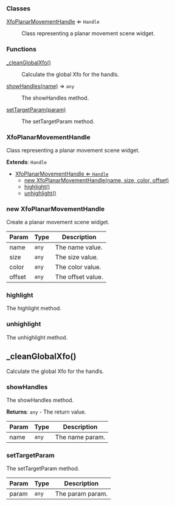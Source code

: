 ### Classes

<dl>
<dt><a href="#XfoPlanarMovementHandle">XfoPlanarMovementHandle</a> ⇐ <code>Handle</code></dt>
<dd><p>Class representing a planar movement scene widget.</p>
</dd>
</dl>

### Functions

<dl>
<dt><a href="#_cleanGlobalXfo">_cleanGlobalXfo()</a></dt>
<dd><p>Calculate the global Xfo for the handls.</p>
</dd>
<dt><a href="#showHandles">showHandles(name)</a> ⇒ <code>any</code></dt>
<dd><p>The showHandles method.</p>
</dd>
<dt><a href="#setTargetParam">setTargetParam(param)</a></dt>
<dd><p>The setTargetParam method.</p>
</dd>
</dl>

<a name="XfoPlanarMovementHandle"></a>

### XfoPlanarMovementHandle 
Class representing a planar movement scene widget.


**Extends**: <code>Handle</code>  

* [XfoPlanarMovementHandle ⇐ <code>Handle</code>](#XfoPlanarMovementHandle)
    * [new XfoPlanarMovementHandle(name, size, color, offset)](#new-XfoPlanarMovementHandle)
    * [highlight()](#highlight)
    * [unhighlight()](#unhighlight)

<a name="new_XfoPlanarMovementHandle_new"></a>

### new XfoPlanarMovementHandle
Create a planar movement scene widget.


| Param | Type | Description |
| --- | --- | --- |
| name | <code>any</code> | The name value. |
| size | <code>any</code> | The size value. |
| color | <code>any</code> | The color value. |
| offset | <code>any</code> | The offset value. |

<a name="XfoPlanarMovementHandle+highlight"></a>

### highlight
The highlight method.


<a name="XfoPlanarMovementHandle+unhighlight"></a>

### unhighlight
The unhighlight method.


<a name="_cleanGlobalXfo"></a>

## \_cleanGlobalXfo()
Calculate the global Xfo for the handls.


<a name="showHandles"></a>

### showHandles
The showHandles method.


**Returns**: <code>any</code> - The return value.  

| Param | Type | Description |
| --- | --- | --- |
| name | <code>any</code> | The name param. |

<a name="setTargetParam"></a>

### setTargetParam
The setTargetParam method.



| Param | Type | Description |
| --- | --- | --- |
| param | <code>any</code> | The param param. |

